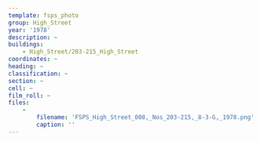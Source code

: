 ```yaml
---
template: fsps_photo
group: High_Street
year: '1978'
description: ~
buildings:
    - High_Street/203-215_High_Street
coordinates: ~
heading: ~
classification: ~
section: ~
cell: ~
film_roll: ~
files:
    -
        filename: 'FSPS_High_Street_008,_Nos_203-215,_8-3-G,_1978.png'
        caption: ''
---
```

